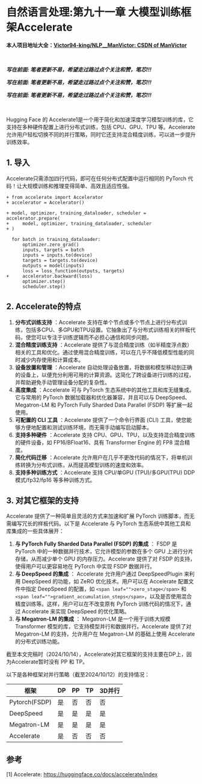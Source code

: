 # 自然语言处理:第九十一章 大模型训练框架Accelerate

**本人项目地址大全：[Victor94-king/NLP__ManVictor: CSDN of ManVictor](https://github.com/Victor94-king/NLP__ManVictor)**

<br />

***写在前面: 笔者更新不易，希望走过路过点个关注和赞，笔芯!!!***

***写在前面: 笔者更新不易，希望走过路过点个关注和赞，笔芯!!!***

***写在前面: 笔者更新不易，希望走过路过点个关注和赞，笔芯!!!***

<br />


Hugging Face 的 Accelerate1是一个用于简化和加速深度学习模型训练的库，它支持在多种硬件配置上进行分布式训练，包括 CPU、GPU、TPU 等。Accelerate 允许用户轻松切换不同的并行策略，同时它还支持混合精度训练，可以进一步提升训练效率。

## 1. 导入

Accelerate只需添加四行代码，即可在任何分布式配置中运行相同的 PyTorch 代码！让大规模训练和推理变得简单、高效且适应性强。

```
+ from accelerate import Accelerator
+ accelerator = Accelerator()

+ model, optimizer, training_dataloader, scheduler = accelerator.prepare(
+     model, optimizer, training_dataloader, scheduler
+ )

  for batch in training_dataloader:
      optimizer.zero_grad()
      inputs, targets = batch
      inputs = inputs.to(device)
      targets = targets.to(device)
      outputs = model(inputs)
      loss = loss_function(outputs, targets)
+     accelerator.backward(loss)
      optimizer.step()
      scheduler.step()
```

## 2. Accelerate的特点

1. **分布式训练支持** ：Accelerate 支持在单个节点或多个节点上进行分布式训练，包括多CPU、多GPU和TPU设置。它抽象出了与分布式训练相关的样板代码，使您可以专注于训练逻辑而不必担心通信和同步问题。
2. **混合精度训练支持** ：Accelerate 提供了与混合精度训练（如半精度浮点数）相关的工具和优化。通过使用混合精度训练，可以在几乎不降低模型性能的同时减少内存使用和计算成本。
3. **设备放置和管理** ：Accelerate 自动处理设备放置，将数据和模型移动到正确的设备上，以便充分利用可用的计算资源。这简化了跨设备进行训练的过程，并帮助避免手动管理设备分配的复杂性。
4. **高度集成** ：Accelerate 可与 PyTorch 生态系统中的其他工具和库无缝集成。它与常用的 PyTorch 数据加载器和优化器兼容，并且可以与 DeepSpeed、Megatron-LM 和 PyTorch Fully Sharded Data Parallel (FSDP) 等扩展一起使用。
5. **可配置的 CLI 工具** ：Accelerate 提供了一个命令行界面 (CLI) 工具，使您能够方便地配置和测试训练环境，而无需手动编写启动脚本。
6. **支持多种硬件** ：Accelerate 支持 CPU、GPU、TPU，以及支持混合精度训练的硬件设备，如 FP16/BFloat16、具有 Transformer Engine 的 FP8 混合精度。
7. **简化代码迁移** ：Accelerate 允许用户在几乎不更改代码的情况下，将单机训练转换为分布式训练，从而提高模型训练的速度和效率。
8. **支持多种训练方式** ：Accelerate 支持 CPU/单GPU (TPU)/多GPU(TPU) DDP模式/fp32/fp16 等多种训练方式。

## 3. 对其它框架的支持

Accelerate 提供了一种简单且灵活的方式来加速和扩展 PyTorch 训练脚本，而无需编写冗长的样板代码。以下是 Accelerate 与 PyTorch 生态系统中其他工具和库集成的一些具体展开：

1. **与 PyTorch Fully Sharded Data Parallel (FSDP) 的集成** ： FSDP 是 PyTorch 中的一种数据并行技术，它允许模型的参数在多个 GPU 上进行分片存储，从而减少单个 GPU 的内存压力。Accelerate 提供了对 FSDP 的支持，使得用户可以更容易地在 PyTorch 中实现 FSDP 数据并行。
2. **与 DeepSpeed 的集成** ： Accelerate 允许用户通过 DeepSpeedPlugin 来利用 DeepSpeed 的功能，如 ZeRO 优化技术。用户可以在 Accelerate 配置文件中指定 DeepSpeed 的配置，如 `<span leaf="">zero_stage</span>` 和 `<span leaf="">gradient_accumulation_steps</span>`，以及是否使用混合精度训练等。这样，用户可以在不改变原有 PyTorch 训练代码的情况下，通过 Accelerate 来实现 DeepSpeed 的优化策略。
3. **与 Megatron-LM 的集成** ： Megatron-LM 是一个用于训练大规模 Transformer 模型的库，它支持模型并行和数据并行。Accelerate 提供了对 Megatron-LM 的支持，允许用户在 Megatron-LM 的基础上使用 Accelerate 的分布式训练功能。

截至本文完稿时（2024/10/14），Accelerate对其它框架的支持主要在DP上，因为Accelerate暂时没有 PP 和 TP。

以下是各种框架对并行策略（截至2024/10/12）的支持情况：

| 框架          | DP | PP | TP | 3D并行 |
| ------------- | -- | -- | -- | ------ |
| Pytorch(FSDP) | 是 | 否 | 否 | 否     |
| DeepSpeed     | 是 | 是 | 是 | 是     |
| Megatron-LM   | 是 | 是 | 是 | 是     |
| Accelerate    | 是 | 否 | 否 | 否     |

## 参考

[1] Accelerate: https://huggingface.co/docs/accelerate/index
